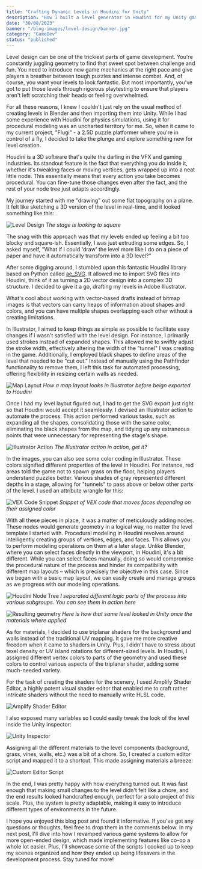 ```yaml
---
title: "Crafting Dynamic Levels in Houdini for Unity"
description: "How I built a level generator in Houdini for my Unity game that used vector images to construct levels."
date: "30/08/2023"
banner: "/blog-images/level-design/banner.jpg"
category: "GameDev"
status: "published"
---
```


Level design can be one of the trickiest parts of game development. You're constantly juggling geometry to find that sweet spot between challenge and fun. You need to introduce new game mechanics at the right pace and give players a breather between tough puzzles and intense combat. And, of course, you want your levels to look fantastic. But most importantly, you've got to put those levels through rigorous playtesting to ensure that players aren't left scratching their heads or feeling overwhelmed.

For all these reasons, I knew I couldn't just rely on the usual method of creating levels in Blender and then importing them into Unity. While I had some experience with Houdini for physics simulations, using it for procedural modeling was an uncharted territory for me. So, when it came to my current project, "Flugi" - a 2.5D puzzle platformer where you're in control of a fly, I decided to take the plunge and explore something new for level creation.

Houdini is a 3D software that's quite the darling in the VFX and gaming industries. Its standout feature is the fact that everything you do inside it, whether it's tweaking faces or moving vertices, gets wrapped up into a neat little node. This essentially means that every action you take becomes procedural. You can fine-tune those changes even after the fact, and the rest of your node tree just adapts accordingly.

My journey started with me "drawing" out some flat topography on a plane. It felt like sketching a 3D version of the level in real-time, and it looked something like this:

![Level Design](/blog-images/level-design/emptygrid.png)
*The stage is looking to square*

The snag with this approach was that my levels ended up feeling a bit too blocky and square-ish. Essentially, I was just extruding some edges. So, I asked myself, "What if I could 'draw' the level more like I do on a piece of paper and have it automatically transform into a 3D level?"

After some digging around, I stumbled upon this fantastic Houdini library based on Python called [ae_SVG](https://github.com/Aeoll/ae_SVG). It allowed me to import SVG files into Houdini, think of it as turning a 2D vector design into a complex 3D structure. I decided to give it a go, drafting my levels in Adobe Illustrator.

What's cool about working with vector-based drafts instead of bitmap images is that vectors can carry heaps of information about shapes and colors, and you can have multiple shapes overlapping each other without a creating limitations.

In Illustrator, I aimed to keep things as simple as possible to facilitate easy changes if I wasn't satisfied with the level design. For instance, I primarily used strokes instead of expanded shapes. This allowed me to swiftly adjust the stroke width, effectively altering the width of the "tunnel" I was creating in the game. Additionally, I employed black shapes to define areas of the level that needed to be "cut out." Instead of manually using the Pathfinder functionality to remove them, I left this task for automated processing, offering flexibility in resizing certain walls as needed.

![Map Layout](/blog-images/level-design/map-layout.png)
*How a map layout looks in Illustrator before beign exported to Houdini*

Once I had my level layout figured out, I had to get the SVG export just right so that Houdini would accept it seamlessly. I devised an Illustrator action to automate the process. This action performed various tasks, such as expanding all the shapes, consolidating those with the same color, eliminating the black shapes from the map, and tidying up any extraneous points that were unnecessary for representing the stage's shape.

![Illustrator Action](/blog-images/level-design/illustrator-action.gif)
*The Illustrator action in action, get it?*

In the images, you can also see some color coding in Illustrator. These colors signified different properties of the level in Houdini. For instance, red areas told the game not to spawn grass on the floor, helping players understand puzzles better. Various shades of gray represented different depths in a stage, allowing for "tunnels" to pass above or below other parts of the level. I used an attribute wrangle for this:

![VEX Code Snippet](/blog-images/level-design/vex-code.png)
*Snippet of VEX code that moves faces depending on their assigned color*

With all these pieces in place, it was a matter of meticulously adding nodes. These nodes would generate geometry in a logical way, no matter the level template I started with.
Procedural modeling in Houdini revolves around intelligently creating groups of vertices, edges, and faces. This allows you to perform modeling operations on them at a later stage. Unlike Blender, where you can select faces directly in the viewport, in Houdini, it's a bit different. While you can select faces manually, doing so would compromise the procedural nature of the process and hinder its compatibility with different map layouts – which is precisely the objective in this case. Since we began with a basic map layout, we can easily create and manage groups as we progress with our modeling operations.

![Houdini Node Tree](/blog-images/level-design/houdini-node-tree.gif)
*I separated different logic parts of the process into various subgroups. You can see them in action here*

![Resulting geometry](/blog-images/level-design/resulting-geometry.gif)
*Here is how that same level looked in Unity once the materials where applied*

As for materials, I decided to use triplanar shaders for the background and walls instead of the traditional UV mapping. It gave me more creative freedom when it came to shaders in Unity. Plus, I didn't have to stress about texel density or UV island rotations for different-sized levels. In Houdini, I assigned different vertex colors to parts of the geometry and used these colors to control various aspects of the triplanar shader, adding some much-needed variety.

For the task of creating the shaders for the scenery, I used Amplify Shader Editor, a highly potent visual shader editor that enabled me to craft rather intricate shaders without the need to manually write HLSL code.

![Amplify Shader Editor](/blog-images/level-design/triplanar-shader.png)

I also exposed many variables so I could easily tweak the look of the level inside the Unity inspector:

![Unity Inspector](/blog-images/level-design/unity-inspector.gif)

Assigning all the different materials to the level components (background, grass, vines, walls, etc.) was a bit of a chore. So, I created a custom editor script and mapped it to a shortcut. This made assigning materials a breeze:

![Custom Editor Script](/blog-images/level-design/auto-apply-materials.gif)

In the end, I was pretty happy with how everything turned out. It was fast enough that making small changes to the level didn't felt like a chore, and the end results looked handcrafted enough, perfect for a solo project of this scale. Plus, the system is pretty adaptable, making it easy to introduce different types of environments in the future.

I hope you enjoyed this blog post and found it informative. If you've got any questions or thoughts, feel free to drop them in the comments below. In my next post, I'll dive into how I revamped various game systems to allow for more open-ended design, which made implementing features like co-op a whole lot easier. Plus, I'll showcase some of the scripts I cooked up to keep my scenes organized and how they ended up being lifesavers in the development process. Stay tuned for more!